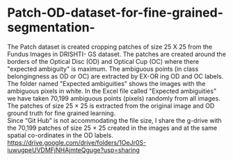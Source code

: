 # Patch-OD-dataset-for-fine-grained-segmentation-

The Patch dataset is created cropping patches of size 25 Χ 25 from the Fundus Images in DRISHTI- GS dataset. The patches are created around the borders of the Optical Disc (OD) and Optical Cup (OC) where there  "expected ambiguity" is maximum. The ambiguous points (in class belongingness as OD or OC)  are extracted by EX-OR ing OD and OC labels. The folder named "Expected ambiguities" shows the images with the ambiguous pixels in white.
In the Excel file called "Expected ambiguities" we have taken 70,199 ambiguous points (pixels) randomly from all images. 
The patches of size 25 × 25 is extracted from the original image and OD ground truth for fine grained learning.  
Since “Git Hub” is not accommodating the file size, I share the g-drive with the 70,199 patches of size 25 × 25 created in the images and at the same spatial co-ordinates in the OD labels.
https://drive.google.com/drive/folders/1OeJr0S-iuwugpeUVDMFjNHAjmteQguge?usp=sharing

